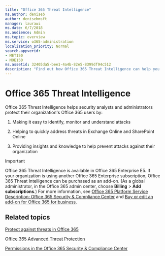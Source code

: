 ```yaml
---
title: "Office 365 Threat Intelligence"
ms.author: deniseb
author: denisebmsft
manager: laurawi
ms.date: 6/7/2018
ms.audience: Admin
ms.topic: overview
ms.service: o365-administration
localization_priority: Normal
search.appverid:
- MET150
- MOE150
ms.assetid: 32405da5-bee1-4a4b-82e5-8399df94c512
description: "Find out how Office 365 Threat Intelligence can help ﻿you research threats against your organization, respond to malware, phishing, and other attacks that Office 365 has detected on your behalf, and search for threat indicators. Threat Intelligence is built in to Office 365 E5 as a Security and Compliance system offering."
---
```


# Office 365 Threat Intelligence

Office 365 Threat Intelligence helps security analysts and administrators protect their organization's Office 365 users by:
  
1. Making it easy to ﻿identify, monitor and understand attacks
    
2. Helping to quickly address threats in Exchange Online and SharePoint Online
    
3. Providing insights and knowledge to help prevent attacks against their organization
    
> [!IMPORTANT]
> Office 365 Threat Intelligence is available in Office 365 Enterprise E5. If your organization is using another Office 365 Enterprise subscription, Office 365 Threat Intelligence can be purchased as an add-on. (As a global administrator, in the Office 365 admin center, choose **Billing** \> **Add subscriptions**.) For more information, see [Office 365 Platform Service Description: Office 365 Security &amp; Compliance Center](https://technet.microsoft.com/en-us/library/dn933793.aspx) and [Buy or edit an add-on for Office 365 for business](https://support.office.com/article/4e7b57d6-b93b-457d-aecd-0ea58bff07a6). 
      
## Related topics

[Protect against threats in Office 365](protect-against-threats.md)
  
[Office 365 Advanced Threat Protection](office-365-atp.md)
  
[Permissions in the Office 365 Security &amp; Compliance Center](permissions-in-the-security-and-compliance-center.md)
  

